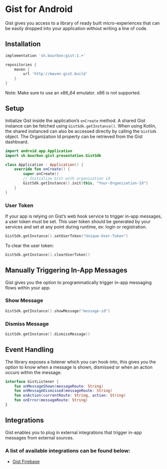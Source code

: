 # Gist for Android

Gist gives you access to a library of ready built micro-experiences that can be easily dropped into your application without writing a line of code.

## Installation
```gradle
implementation 'sh.bourbon:gist:1.+'

repositories {
    maven {
        url 'http://maven.gist.build'
    }
}
```

Note: Make sure to use an x86_64 emulator. x86 is not supported.

## Setup
Initialize Gist inside the application’s `onCreate` method. A shared Gist instance can be fetched using `GistSdk.getInstance()`.
When using Kotlin, the shared instanced can also be accessed directly by calling the `GistSdk` object. 
The Organization Id property can be retrieved from the Gist dashboard.

```kotlin
import android.app.Application
import sh.bourbon.gist.presentation.GistSdk

class Application : Application() {
    override fun onCreate() {
        super.onCreate()
        // Initialize Gist with organization id
        GistSdk.getInstance().init(this, "Your-Organization-Id")
    }
}
```

### User Token
If your app is relying on Gist’s web hook service to trigger in-app messages, a user token must be set. This user token should be generated by your services and set at any point during runtime, ex: login or registration.

```kotlin
GistSdk.getInstance().setUserToken("Unique-User-Token")
```
To clear the user token:
```kotlin
GistSdk.getInstance().clearUserToken()
```

## Manually Triggering In-App Messages
Gist gives you the option to programmatically trigger in-app messaging flows within your app.

### Show Message
```kotlin
GistSdk.getInstance().showMessage("message-id")
```

### Dismiss Message
```kotlin
GistSdk.getInstance().dismissMessage()
```

## Event Handling
The library exposes a listener which you can hook into, this gives you the option to know when a message is shown, dismissed or when an action occurs within the message.

```kotlin
interface GistListener {
    fun onMessageShown(messageRoute: String)
    fun onMessageDismissed(messageRoute: String)
    fun onAction(currentRoute: String, action: String)    
    fun onError(messageRoute: String)
}
```

## Integrations
Gist enables you to plug in external integrations that trigger in-app messages from external sources.

### A list of available integrations can be found below:
- [Gist Firebase](https://gitlab.com/bourbonltd/gist-firebase-android)
